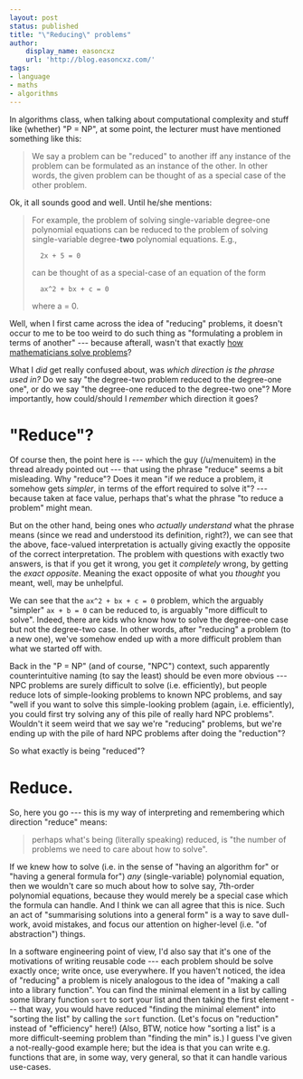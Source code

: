 ```yaml
---
layout: post
status: published
title: "\"Reducing\" problems"
author:
    display_name: easoncxz
    url: 'http://blog.easoncxz.com/'
tags:
- language
- maths
- algorithms
---
```


In algorithms class, when talking about computational complexity and stuff like 
(whether) "P = NP", at some point, the lecturer must have mentioned something 
like this:

> We say a problem can be "reduced" to another iff any instance of the problem 
> can be formulated as an instance of the other. In other words, the given 
> problem can be thought of as a special case of the other problem.

Ok, it all sounds good and well. Until he/she mentions:

> For example, the problem of solving single-variable degree-one polynomial 
> equations can be reduced to the problem of solving single-variable 
> degree-**two** polynomial equations. E.g.,
> 
>       2x + 5 = 0
>
> can be thought of as a special-case of an equation of the form
>
>       ax^2 + bx + c = 0
>
> where a = 0.

Well, when I first came across the idea of "reducing" problems, it doesn't 
occur to me to be too weird to do such thing as "formulating a problem in terms 
of another" --- because afterall, wasn't that exactly [how mathematicians solve 
problems][maths]?

What I *did* get really confused about, was *which direction is the phrase used 
in?* Do we say "the degree-two problem reduced to the degree-one one", or do we 
say "the degree-one reduced to the degree-two one"? More importantly, how 
could/should I *remember* which direction it goes?

# "Reduce"?

Of course then, the point here is --- which the guy (/u/menuitem) in the thread 
already pointed out --- that using the phrase "reduce" seems a bit misleading. 
Why "reduce"? Does it mean "if we reduce a problem, it somehow gets *simpler*, 
in terms of the effort required to solve it"? --- because taken at face value, 
perhaps that's what the phrase "to reduce a problem" might mean.

But on the other hand, being ones who *actually understand* what the phrase 
means (since we read and understood its definition, right?), we can see that the 
above, face-valued interpretation is actually giving exactly the opposite of the 
correct interpretation. The problem with questions with exactly two answers, is 
that if you get it wrong, you get it *completely* wrong, by getting the *exact 
opposite*. Meaning the exact opposite of what you *thought* you meant, well, may 
be unhelpful.

We can see that the `ax^2 + bx + c = 0` problem, which the arguably "simpler" 
`ax + b = 0` can be reduced to, is arguably "more difficult to solve". Indeed, 
there are kids who know how to solve the degree-one case but not the degree-two 
case. In other words, after "reducing" a problem (to a new one), we've somehow 
ended up with a more difficult problem than what we started off with.

Back in the "P = NP" (and of course, "NPC") context, such apparently 
counterintuitive naming (to say the least) should be even more obvious --- NPC 
problems are surely difficult to solve (i.e. efficiently), but people reduce 
lots of simple-looking problems to known NPC problems, and say "well if you want 
to solve this simple-looking problem (again, i.e. efficiently), you could first 
try solving any of this pile of really hard NPC problems". Wouldn't it seem 
weird that we say we're "reducing" problems, but we're ending up with the pile 
of hard NPC problems after doing the "reduction"?

So what exactly is being "reduced"?

# Reduce.

So, here you go --- this is my way of interpreting and remembering which 
direction "reduce" means:

> perhaps what's being (literally speaking) reduced, is "the number of problems 
> we need to care about how to solve".

If we knew how to solve (i.e. in the sense of "having an algorithm for" or 
"having a general formula for") *any* (single-variable) polynomial equation, 
then we wouldn't care so much about how to solve say, 7th-order polynomial 
equations, because they would merely be a special case which the formula can 
handle. And I think we can all agree that this is nice. Such an act of 
"summarising solutions into a general form" is a way to save dull-work, avoid 
mistakes, and focus our attention on higher-level (i.e. "of abstraction") 
things.

In a software engineering point of view, I'd also say that it's one of the 
motivations of writing reusable code --- each problem should be solve exactly 
once; write once, use everywhere. If you haven't noticed, the idea of "reducing" 
a problem is nicely analogous to the idea of "making a call into a library 
function". You can find the minimal element in a list by calling some library 
function `sort` to sort your list and then taking the first element --- that 
way, you would have reduced "finding the minimal element" into "sorting the 
list" by calling the `sort` function. (Let's focus on "reduction" instead of 
"efficiency" here!) (Also, BTW, notice how "sorting a list" is a more 
difficult-seeming problem than "finding the min" is.) I guess I've given a 
not-really-good example here; but the idea is that you can write e.g. functions 
that are, in some way, very general, so that it can handle various use-cases.


[maths]: http://www.reddit.com/r/Jokes/comments/1kid90/the_mathematicians_interview/
